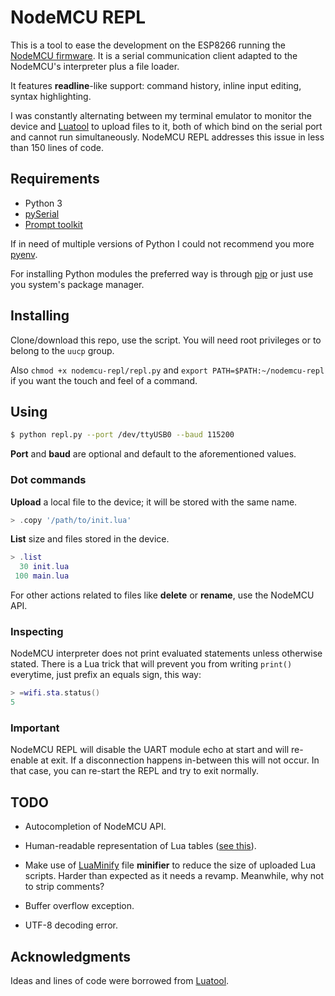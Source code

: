 # NodeMCU REPL

This is a tool to ease the development on the ESP8266 running the
[NodeMCU firmware](https://github.com/nodemcu/nodemcu-firmware).
It is a serial communication client adapted to the NodeMCU's
interpreter plus a file loader.

It features **readline**-like support: command history, inline input editing,
syntax highlighting.

I was constantly alternating between my terminal emulator to monitor the
device and [Luatool](https://github.com/4refr0nt/luatool) to upload files
to it, both of which bind on the serial port and cannot run simultaneously.
NodeMCU REPL addresses this issue in less than 150 lines of code.

## Requirements

* Python 3
* [pySerial](https://github.com/pyserial/pyserial)
* [Prompt toolkit](https://github.com/jonathanslenders/python-prompt-toolkit)

If in need of multiple versions of Python I could not recommend
you more [pyenv](https://github.com/pyenv/pyenv).

For installing Python modules the preferred way is through
[pip](https://pip.pypa.io/en/stable) or just use you system's
package manager.

## Installing

Clone/download this repo, use the script. You will need root
privileges or to belong to the `uucp` group.

Also `chmod +x nodemcu-repl/repl.py` and
`export PATH=$PATH:~/nodemcu-repl` if you want the
touch and feel of a command.

## Using

```sh
$ python repl.py --port /dev/ttyUSB0 --baud 115200
```

**Port** and **baud** are optional and default to the aforementioned values.

### Dot commands

**Upload** a local file to the device; it will be stored with the same name.

```lua
> .copy '/path/to/init.lua'
```

**List** size and files stored in the device.

```Lua
> .list
  30 init.lua
 100 main.lua
```

For other actions related to files like **delete** or **rename**,
use the NodeMCU API.

### Inspecting

NodeMCU interpreter does not print evaluated statements unless otherwise
stated. There is a Lua trick that will prevent you from writing `print()`
everytime, just prefix an equals sign, this way:

```lua
> =wifi.sta.status()
5
```

### Important

NodeMCU REPL will disable the UART module echo at start and will re-enable
at exit. If a disconnection happens in-between this will not occur.
In that case, you can re-start the REPL and try to exit normally.

## TODO

* Autocompletion of NodeMCU API.
* Human-readable representation of Lua tables
([see this](http://lua-users.org/wiki/TableSerialization)).
* Make use of [LuaMinify](https://github.com/stravant/LuaMinify)
file **minifier** to reduce the size of uploaded Lua scripts.
Harder than expected as it needs a revamp. Meanwhile, why not to strip
comments?

* Buffer overflow exception.
* UTF-8 decoding error.

## Acknowledgments

Ideas and lines of code were borrowed from
[Luatool](https://github.com/4refr0nt/luatool).
